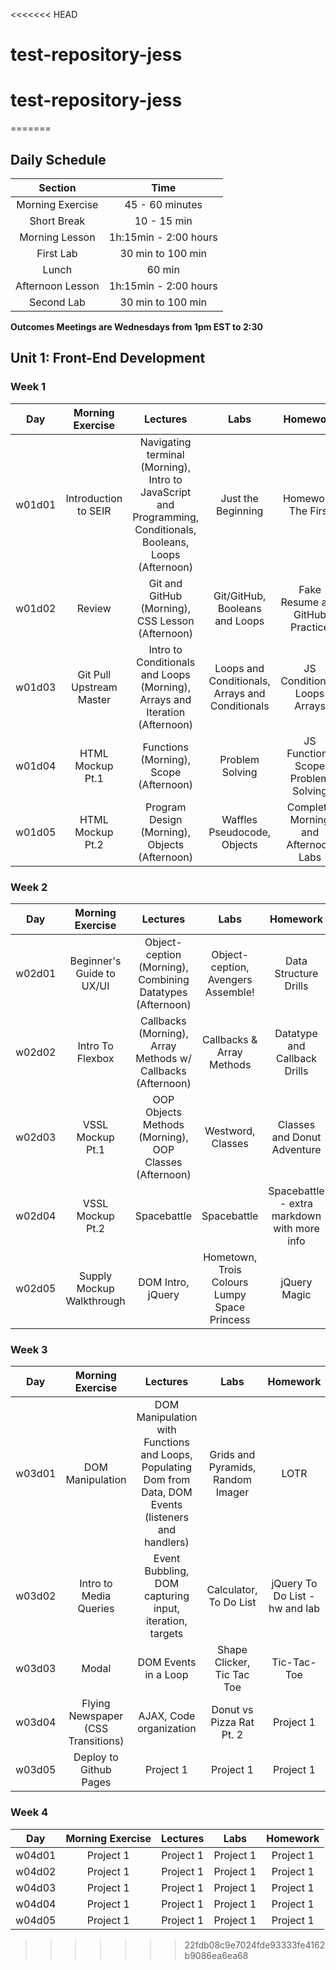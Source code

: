 <<<<<<< HEAD
# test-repository-jess
# test-repository-jess
=======
## Daily Schedule

| Section | Time |
|:--:|:---------:|
| Morning Exercise | 45 - 60 minutes |
| Short Break | 10 - 15 min |
| Morning Lesson | 1h:15min - 2:00 hours |
| First Lab | 30 min to 100 min |
| Lunch | 60 min |
| Afternoon Lesson | 1h:15min - 2:00 hours |
| Second Lab | 30 min to 100 min |

**Outcomes Meetings are Wednesdays from 1pm EST to 2:30**

## Unit 1: Front-End Development

### Week 1
| Day | Morning Exercise | Lectures | Labs | Homework |
|:---:|:-----------:|:-------:|:-----------:|:-----------:|
| w01d01 | Introduction to SEIR | Navigating terminal (Morning), Intro to JavaScript and Programming, Conditionals, Booleans, Loops (Afternoon) | Just the Beginning | Homework, The First |
| w01d02 | Review | Git and GitHub (Morning), CSS Lesson (Afternoon) | Git/GitHub, Booleans and Loops | Fake Resume and GitHub Practice |
| w01d03 | Git Pull Upstream Master | Intro to Conditionals and Loops (Morning), Arrays and Iteration (Afternoon) | Loops and Conditionals, Arrays and Conditionals | JS Conditionals Loops Arrays |
| w01d04 | HTML Mockup Pt.1 | Functions (Morning), Scope (Afternoon) | Problem Solving | JS Functions Scope Problem Solving |
| w01d05 | HTML Mockup Pt.2 | Program Design (Morning), Objects (Afternoon) | Waffles Pseudocode, Objects | Complete Morning and Afternoon Labs |

### Week 2
| Day | Morning Exercise | Lectures | Labs | Homework |
|:---:|:-----------:|:-------:|:-----------:|:-----------:|
| w02d01 | Beginner's Guide to UX/UI | Object-ception (Morning), Combining Datatypes (Afternoon) | Object-ception, Avengers Assemble! | Data Structure Drills |
| w02d02 | Intro To Flexbox | Callbacks (Morning), Array Methods w/ Callbacks (Afternoon) | Callbacks & Array Methods | Datatype and Callback Drills |
| w02d03 | VSSL Mockup Pt.1 | OOP Objects Methods (Morning), OOP Classes (Afternoon) | Westword, Classes | Classes and Donut Adventure |
| w02d04 | VSSL Mockup Pt.2 | Spacebattle | Spacebattle | Spacebattle - extra markdown with more info |
| w02d05 | Supply Mockup Walkthrough | DOM Intro, jQuery | Hometown, Trois Colours Lumpy Space Princess | jQuery Magic |

### Week 3
| Day | Morning Exercise | Lectures | Labs | Homework |
|:---:|:-----------:|:-------:|:-----------:|:-----------:|
| w03d01 | DOM Manipulation | DOM Manipulation with Functions and Loops, Populating Dom from Data, DOM Events (listeners and handlers) | Grids and Pyramids, Random Imager | LOTR |
| w03d02 | Intro to Media Queries | Event Bubbling, DOM capturing input, iteration, targets | Calculator, To Do List | jQuery To Do List - hw and lab |
| w03d03 | Modal | DOM Events in a Loop | Shape Clicker, Tic Tac Toe | Tic-Tac-Toe |
| w03d04 | Flying Newspaper (CSS Transitions) | AJAX, Code organization | Donut vs Pizza Rat Pt. 2 | Project 1 |
| w03d05 | Deploy to Github Pages | Project 1 | Project 1 | Project 1 |

### Week 4
| Day | Morning Exercise | Lectures | Labs | Homework |
|:---:|:-----------:|:-------:|:-----------:|:-----------:|
| w04d01 | Project 1 | Project 1 | Project 1 | Project 1 |
| w04d02 | Project 1 | Project 1 | Project 1 | Project 1 |
| w04d03 | Project 1 | Project 1 | Project 1 | Project 1 |
| w04d04 | Project 1 | Project 1 | Project 1 | Project 1 |
| w04d05 | Project 1 | Project 1 | Project 1 | Project 1 |
>>>>>>> 22fdb08c9e7024fde93333fe4162b9086ea6ea68
